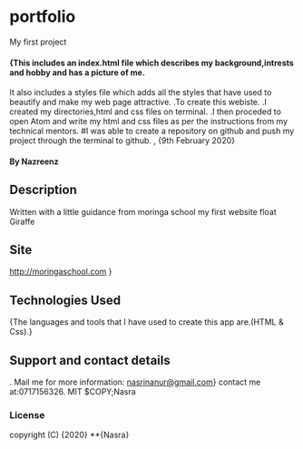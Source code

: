 # portfolio
My first project
#### {This includes an index.html file which describes my background,intrests and hobby and has a picture of me.<br>
It also includes a styles file which adds all the styles that have used to beautify and make my web page attractive.
.To create this webiste.
.I created my directories,html and css files on terminal.
.I then proceded to open Atom and write my html and css files as per the instructions from my technical mentors.
#I was able to create a repository on github and push my project through the terminal to github.
, {9th February 2020}
#### By **Nazreenz**
## Description
Written with a little guidance from moringa school
my first website
float
Giraffe

## Site
http://moringaschool.com 
 }
## Technologies Used
{The languages and tools that  I have used to create this app are.(HTML & Css).}
## Support and contact details
. Mail me for more information: nasrinanur@gmail.com}
contact me at:0717156326.
MIT $COPY;Nasra
### License
copyright (C) {2020} **{Nasra}

